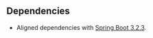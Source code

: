 ## Dependencies

* Aligned dependencies with [Spring Boot 3.2.3](https://github.com/spring-projects/spring-boot/releases/tag/v3.2.3).
